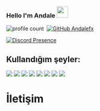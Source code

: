
### Hello I'm Andale <img src = "https://cdn.discordapp.com/emojis/625936333248004096.png?v=1" high="20px" width="30px">
![profile count](https://komarev.com/ghpvc/?username=AndaleFx&color=red)&nbsp;
[![GitHub Andalefx](https://img.shields.io/github/followers/AndaleFx?label=follow&style=social)](https://github.com/AndaleFx)&nbsp;


[![Discord Presence](https://lanyard.cnrad.dev/api/1397360217859297321)](https://discord.com/users/1397360217859297321)
## Kullandığım şeyler:
<img src='https://img.shields.io/badge/JavaScript-323330?style=for-the-badge&logo=javascript&logoColor=F7DF1E'/>  <img src='https://img.shields.io/badge/HTML5-E34F26?style=for-the-badge&logo=html5&logoColor=white'/> <img src='https://img.shields.io/badge/CSS3-1572B6?style=for-the-badge&logo=css3&logoColor=white'/> <img src='https://img.shields.io/badge/MongoDB-white?style=for-the-badge&logo=mongodb&logoColor=4EA94B'/> <img src='https://img.shields.io/badge/SQLite-07405E?style=for-the-badge&logo=sqlite&logoColor=white'/> <img src='https://img.shields.io/badge/Node.js-339933?style=for-the-badge&logo=nodedotjs&logoColor=white'/> <img src='https://img.shields.io/badge/npm-CB3837?style=for-the-badge&logo=npm&logoColor=white'/>  <img src='https://img.shields.io/badge/Visual_Studio_Code-0078D4?style=for-the-badge&logo=visual%20studio%20code&logoColor=white'/>
# İletişim


